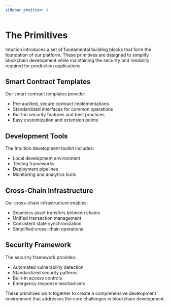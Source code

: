 ```yaml
---
sidebar_position: 4
---
```


# The Primitives

Intuition introduces a set of fundamental building blocks that form the foundation of our platform. These primitives are designed to simplify blockchain development while maintaining the security and reliability required for production applications.

## Smart Contract Templates

Our smart contract templates provide:
- Pre-audited, secure contract implementations
- Standardized interfaces for common operations
- Built-in security features and best practices
- Easy customization and extension points

## Development Tools

The Intuition development toolkit includes:
- Local development environment
- Testing frameworks
- Deployment pipelines
- Monitoring and analytics tools

## Cross-Chain Infrastructure

Our cross-chain infrastructure enables:
- Seamless asset transfers between chains
- Unified transaction management
- Consistent state synchronization
- Simplified cross-chain operations

## Security Framework

The security framework provides:
- Automated vulnerability detection
- Standardized security patterns
- Built-in access controls
- Emergency response mechanisms

These primitives work together to create a comprehensive development environment that addresses the core challenges in blockchain development. 